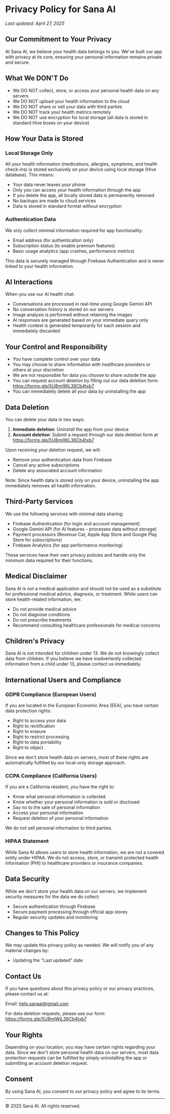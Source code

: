 # Privacy Policy for Sana AI

*Last updated: April 27, 2025*

## Our Commitment to Your Privacy

At Sana AI, we believe your health data belongs to you. We've built our app with privacy at its core, ensuring your personal information remains private and secure.

## What We DON'T Do

- We DO NOT collect, store, or access your personal health data on any servers
- We DO NOT upload your health information to the cloud
- We DO NOT share or sell your data with third parties
- We DO NOT track your health metrics remotely
- We DO NOT use encryption for local storage (all data is stored in standard Hive boxes on your device)

## How Your Data is Stored

### Local Storage Only
All your health information (medications, allergies, symptoms, and health check-ins) is stored exclusively on your device using local storage (Hive database). This means:

- Your data never leaves your phone
- Only you can access your health information through the app
- If you delete the app, all locally stored data is permanently removed
- No backups are made to cloud services
- Data is stored in standard format without encryption

### Authentication Data
We only collect minimal information required for app functionality:
- Email address (for authentication only)
- Subscription status (to enable premium features)
- Basic usage analytics (app crashes, performance metrics)

This data is securely managed through Firebase Authentication and is never linked to your health information.

## AI Interactions

When you use our AI health chat:
- Conversations are processed in real-time using Google Gemini API
- No conversation history is stored on our servers
- Image analysis is performed without retaining the images
- AI responses are generated based on your immediate query only
- Health context is generated temporarily for each session and immediately discarded

## Your Control and Responsibility

- You have complete control over your data
- You may choose to share information with healthcare providers or others at your discretion
- We are not responsible for data you choose to share outside the app
- You can request account deletion by filling out our data deletion form: https://forms.gle/5U8mjWiL36Cb4txb7
- You can immediately delete all your data by uninstalling the app

## Data Deletion

You can delete your data in two ways:
1. **Immediate deletion**: Uninstall the app from your device
2. **Account deletion**: Submit a request through our data deletion form at https://forms.gle/5U8mjWiL36Cb4txb7

Upon receiving your deletion request, we will:
- Remove your authentication data from Firebase
- Cancel any active subscriptions
- Delete any associated account information

Note: Since health data is stored only on your device, uninstalling the app immediately removes all health information.

## Third-Party Services

We use the following services with minimal data sharing:
- Firebase Authentication (for login and account management)
- Google Gemini API (for AI features - processes data without storage)
- Payment processors (Revenue Cat, Apple App Store and Google Play Store for subscriptions)
- Firebase Analytics (for app performance monitoring)

These services have their own privacy policies and handle only the minimum data required for their functions.

## Medical Disclaimer

Sana AI is not a medical application and should not be used as a substitute for professional medical advice, diagnosis, or treatment. While users can store health-related information, we:
- Do not provide medical advice
- Do not diagnose conditions
- Do not prescribe treatments
- Recommend consulting healthcare professionals for medical concerns

## Children's Privacy

Sana AI is not intended for children under 13. We do not knowingly collect data from children. If you believe we have inadvertently collected information from a child under 13, please contact us immediately.

## International Users and Compliance

### GDPR Compliance (European Users)
If you are located in the European Economic Area (EEA), you have certain data protection rights:
- Right to access your data
- Right to rectification
- Right to erasure
- Right to restrict processing
- Right to data portability
- Right to object

Since we don't store health data on servers, most of these rights are automatically fulfilled by our local-only storage approach.

### CCPA Compliance (California Users)
If you are a California resident, you have the right to:
- Know what personal information is collected
- Know whether your personal information is sold or disclosed
- Say no to the sale of personal information
- Access your personal information
- Request deletion of your personal information

We do not sell personal information to third parties.

### HIPAA Statement
While Sana AI allows users to store health information, we are not a covered entity under HIPAA. We do not access, store, or transmit protected health information (PHI) to healthcare providers or insurance companies.

## Data Security

While we don't store your health data on our servers, we implement security measures for the data we do collect:
- Secure authentication through Firebase
- Secure payment processing through official app stores
- Regular security updates and monitoring

## Changes to This Policy

We may update this privacy policy as needed. We will notify you of any material changes by:
- Updating the "Last updated" date

## Contact Us

If you have questions about this privacy policy or our privacy practices, please contact us at:

Email: help.sanaai@gmail.com

For data deletion requests, please use our form: https://forms.gle/5U8mjWiL36Cb4txb7

## Your Rights

Depending on your location, you may have certain rights regarding your data. Since we don't store personal health data on our servers, most data protection requests can be fulfilled by simply uninstalling the app or submitting an account deletion request.

## Consent

By using Sana AI, you consent to our privacy policy and agree to its terms.

---

© 2025 Sana AI. All rights reserved.
